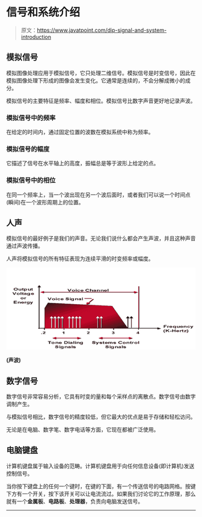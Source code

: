 # 信号和系统介绍

> 原文：<https://www.javatpoint.com/dip-signal-and-system-introduction>

## 模拟信号

模拟图像处理应用于模拟信号，它只处理二维信号。模拟信号是时变信号，因此在模拟图像处理下形成的图像会发生变化。它通常是连续的，不会分解成微小的成分。

模拟信号的主要特征是频率、幅度和相位。模拟信号比数字声音更好地记录声波。

### 模拟信号中的频率

在给定的时间内，通过固定位置的波数在模拟系统中称为频率。

### 模拟信号的幅度

它描述了信号在水平轴上的高度，振幅总是等于波形上给定的点。

### 模拟信号中的相位

在同一个频率上，当一个波出现在另一个波后面时，或者我们可以说一个时间点(瞬间)在一个波形周期上的位置。

## 人声

模拟信号的最好例子是我们的声音。无论我们说什么都会产生声波，并且这种声音通过声波传播。

人声将模拟信号的所有特征表现为连续平滑的时变频率或幅度。

![Signal and System Introduction](img/d2129e702a12c06f641bf0b5db8c87f6.png)

**(声波)**

## 数字信号

数字信号非常容易分析，它具有时变的量和每个采样点的离散点。数字信号由数字调制产生。

与模拟信号相比，数字信号的精度较低，但它最大的优点是易于存储和轻松访问。

无论是在电脑、数字笔、数字电话等方面，它现在都被广泛使用。

## 电脑键盘

计算机键盘属于输入设备的范畴。计算机键盘用于向任何信息设备(即计算机)发送控制信号。

当你按下键盘上的任何一个键时，在键的下面，有一个传送信号的电路网格。按键下方有一个开关，按下该开关可以让电流流过。如果我们讨论它的工作原理，那么就有一个**金属板**、**电路板**、**处理器**，负责向电脑发送信号。

* * *